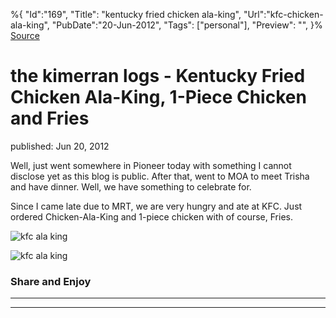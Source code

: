 ﻿%{
    "Id":"169",
    "Title": "kentucky fried chicken ala-king",
    "Url":"kfc-chicken-ala-king",
    "PubDate":"20-Jun-2012",
    "Tags": ["personal"],
    "Preview": "",
}%
[Source](http://markhughneri.com/blog/137/kfc-chicken-ala-king/ "Permalink to the kimerran logs - Kentucky Fried Chicken Ala-King, 1-Piece Chicken and Fries")

# the kimerran logs - Kentucky Fried Chicken Ala-King, 1-Piece Chicken and Fries

published: Jun 20, 2012

Well, just went somewhere in Pioneer today with something I cannot disclose yet as this blog is public. After that, went to MOA to meet Trisha and have dinner. Well, we have something to celebrate for.

Since I came late due to MRT, we are very hungry and ate at KFC. Just ordered Chicken-Ala-King and 1-piece chicken with of course, Fries.

![kfc ala king][1]

![kfc ala king][2]

### Share and Enjoy

* * *

* * *

[1]: http://markhughneri.com/blog/assets/loading.gif
[2]: http://www.sisigbytes.com/food/wp-content/uploads/sites/2/2012/06/kfc-ala-king.jpg
